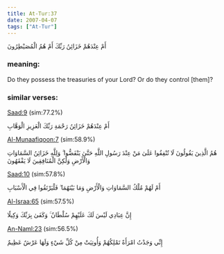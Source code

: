 ```yaml
---
title: At-Tur:37
date: 2007-04-07
tags: ["At-Tur"]
---
```

أَمْ عِنْدَهُمْ خَزَائِنُ رَبِّكَ أَمْ هُمُ الْمُصَيْطِرُونَ
### meaning: 
Do they possess the treasuries of your Lord? Or do they control [them]?
### similar verses: 

[Saad:9](/38/9) (sim:77.2%)

أَمْ عِنْدَهُمْ خَزَائِنُ رَحْمَةِ رَبِّكَ الْعَزِيزِ الْوَهَّابِ

[Al-Munaafiqoon:7](/63/7) (sim:58.9%)

هُمُ الَّذِينَ يَقُولُونَ لَا تُنْفِقُوا عَلَىٰ مَنْ عِنْدَ رَسُولِ اللَّهِ حَتَّىٰ يَنْفَضُّوا ۗ وَلِلَّهِ خَزَائِنُ السَّمَاوَاتِ وَالْأَرْضِ وَلَٰكِنَّ الْمُنَافِقِينَ لَا يَفْقَهُونَ

[Saad:10](/38/10) (sim:57.8%)

أَمْ لَهُمْ مُلْكُ السَّمَاوَاتِ وَالْأَرْضِ وَمَا بَيْنَهُمَا ۖ فَلْيَرْتَقُوا فِي الْأَسْبَابِ

[Al-Israa:65](/17/65) (sim:57.5%)

إِنَّ عِبَادِي لَيْسَ لَكَ عَلَيْهِمْ سُلْطَانٌ ۚ وَكَفَىٰ بِرَبِّكَ وَكِيلًا

[An-Naml:23](/27/23) (sim:56.5%)

إِنِّي وَجَدْتُ امْرَأَةً تَمْلِكُهُمْ وَأُوتِيَتْ مِنْ كُلِّ شَيْءٍ وَلَهَا عَرْشٌ عَظِيمٌ

